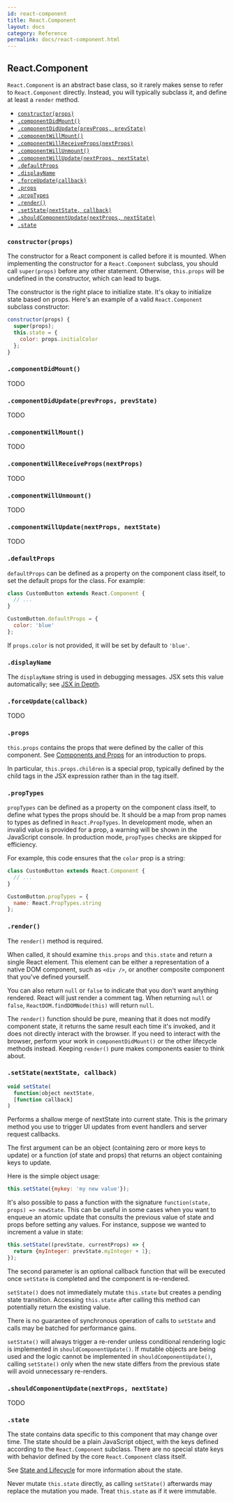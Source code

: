 ```yaml
---
id: react-component
title: React.Component
layout: docs
category: Reference
permalink: docs/react-component.html
---
```


## React.Component

`React.Component` is an abstract base class, so it rarely makes sense to refer to `React.Component` directly. Instead, you will typically subclass it, and define at least a `render` method.

  - [`constructor(props)`](#constructor)
  - [`.componentDidMount()`](#.componentdidmount)
  - [`.componentDidUpdate(prevProps, prevState)`](#.componentdidupdateprevprops-prevstate)
  - [`.componentWillMount()`](#.componentwillmount)
  - [`.componentWillReceiveProps(nextProps)`](#.componentwillreceivepropsnextprops)
  - [`.componentWillUnmount()`](#.componentwillunmount)
  - [`.componentWillUpdate(nextProps, nextState)`](#.componentwillupdatenextprops-nextstate)
  - [`.defaultProps`](#.defaultprops)
  - [`.displayName`](#.displayName)
  - [`.forceUpdate(callback)`](#.forceupdatecallback)
  - [`.props`](#.props)
  - [`.propTypes`](#.proptypes)
  - [`.render()`](#.render)
  - [`.setState(nextState, callback)`](#.setstatenextstate-callback)
  - [`.shouldComponentUpdate(nextProps, nextState)`](#.shouldcomponentupdatenextprops-nextstate)
  - [`.state`](#.state)

### `constructor(props)`

The constructor for a React component is called before it is mounted. When implementing the constructor for a `React.Component` subclass, you should call `super(props)` before any other statement. Otherwise, `this.props` will be undefined in the constructor, which can lead to bugs.

The constructor is the right place to initialize state. It's okay to initialize state based on props. Here's an example of a valid `React.Component` subclass constructor:

```js
constructor(props) {
  super(props);
  this.state = {
    color: props.initialColor
  };
}  
```

### `.componentDidMount()`

TODO

### `.componentDidUpdate(prevProps, prevState)`

TODO

### `.componentWillMount()`

TODO

### `.componentWillReceiveProps(nextProps)`

TODO

### `.componentWillUnmount()`

TODO

### `.componentWillUpdate(nextProps, nextState)`

TODO

### `.defaultProps`

`defaultProps` can be defined as a property on the component class itself, to set the default props for the class. For example:

```js
class CustomButton extends React.Component {
  // ...
}

CustomButton.defaultProps = {
  color: 'blue'
};
```

If `props.color` is not provided, it will be set by default to `'blue'`.

### `.displayName`

The `displayName` string is used in debugging messages. JSX sets this value automatically; see [JSX in Depth](/react/docs/jsx-in-depth.html).

### `.forceUpdate(callback)`

TODO

### `.props`

`this.props` contains the props that were defined by the caller of this component. See [Components and Props](/react/docs/components-and-props.html) for an introduction to props.

In particular, `this.props.children` is a special prop, typically defined by the child tags in the JSX expression rather than in the tag itself.

### `.propTypes`

`propTypes` can be defined as a property on the component class itself, to define what types the props should be. It should be a map from prop names to types as defined in `React.PropTypes`. In development mode, when an invalid value is provided for a prop, a warning will be shown in the JavaScript console. In production mode, `propTypes` checks are skipped for efficiency.

For example, this code ensures that the `color` prop is a string:

```js
class CustomButton extends React.Component {
  // ...
}

CustomButton.propTypes = {
  name: React.PropTypes.string
};
```

### `.render()`

The `render()` method is required.

When called, it should examine `this.props` and `this.state` and return a single React element. This element can be either a representation of a native DOM component, such as `<div />`, or another composite component that you've defined yourself.

You can also return `null` or `false` to indicate that you don't want anything rendered. React will just render a comment tag. When returning `null` or `false`, `ReactDOM.findDOMNode(this)` will return `null`.

The `render()` function should be pure, meaning that it does not modify component state, it returns the same result each time it's invoked, and it does not directly interact with the browser. If you need to interact with the browser, perform your work in `componentDidMount()` or the other lifecycle methods instead. Keeping `render()` pure makes components easier to think about.

### `.setState(nextState, callback)`

```javascript
void setState(
  function|object nextState,
  [function callback]
)
```

Performs a shallow merge of nextState into current state. This is the primary method you use to trigger UI updates from event handlers and server request callbacks.

The first argument can be an object (containing zero or more keys to update) or a function (of state and props) that returns an object containing keys to update.

Here is the simple object usage:

```javascript
this.setState({mykey: 'my new value'});
```

It's also possible to pass a function with the signature `function(state, props) => newState`. This can be useful in some cases when you want to enqueue an atomic update that consults the previous value of state and props before setting any values. For instance, suppose we wanted to increment a value in state:

```javascript
this.setState((prevState, currentProps) => {
  return {myInteger: prevState.myInteger + 1};
});
```

The second parameter is an optional callback function that will be executed once `setState` is completed and the component is re-rendered.

`setState()` does not immediately mutate `this.state` but creates a pending state transition. Accessing `this.state` after calling this method can potentially return the existing value.

There is no guarantee of synchronous operation of calls to `setState` and calls may be batched for performance gains.

`setState()` will always trigger a re-render unless conditional rendering logic is implemented in `shouldComponentUpdate()`. If mutable objects are being used and the logic cannot be implemented in `shouldComponentUpdate()`, calling `setState()` only when the new state differs from the previous state will avoid unnecessary re-renders.

### `.shouldComponentUpdate(nextProps, nextState)`

TODO

### `.state`

The state contains data specific to this component that may change over time. The state should be a plain JavaScript object, with the keys defined according to the `React.Component` subclass. There are no special state keys with behavior defined by the core `React.Component` class itself.

See [State and Lifecycle](/react/docs/state-and-lifecycle.html) for more information about the state.

Never mutate `this.state` directly, as calling `setState()` afterwards may replace the mutation you made. Treat `this.state` as if it were immutable.
